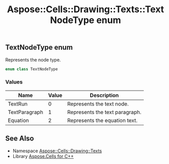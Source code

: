 ﻿---
title: Aspose::Cells::Drawing::Texts::TextNodeType enum
linktitle: TextNodeType
second_title: Aspose.Cells for C++ API Reference
description: 'Aspose::Cells::Drawing::Texts::TextNodeType enum. Represents the node type in C++.'
type: docs
weight: 1800
url: /cpp/aspose.cells.drawing.texts/textnodetype/
---
## TextNodeType enum


Represents the node type.

```cpp
enum class TextNodeType
```

### Values

| Name | Value | Description |
| --- | --- | --- |
| TextRun | 0 | Represents the text node. |
| TextParagraph | 1 | Represents the text paragraph. |
| Equation | 2 | Represents the equation text. |

## See Also

* Namespace [Aspose::Cells::Drawing::Texts](../)
* Library [Aspose.Cells for C++](../../)
